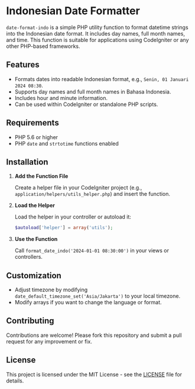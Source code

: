 # Indonesian Date Formatter

`date-format-indo` is a simple PHP utility function to format datetime strings into the Indonesian date format. It includes day names, full month names, and time. This function is suitable for applications using CodeIgniter or any other PHP-based frameworks.

## Features

- Formats dates into readable Indonesian format, e.g., `Senin, 01 Januari 2024 08:30`.
- Supports day names and full month names in Bahasa Indonesia.
- Includes hour and minute information.
- Can be used within CodeIgniter or standalone PHP scripts.

## Requirements

- PHP 5.6 or higher
- PHP `date` and `strtotime` functions enabled

## Installation

1. **Add the Function File**

   Create a helper file in your CodeIgniter project (e.g., `application/helpers/utils_helper.php`) and insert the function.

3. **Load the Helper**

   Load the helper in your controller or autoload it:
   ```php
   $autoload['helper'] = array('utils');
   ```

5. **Use the Function**

   Call `format_date_indo('2024-01-01 08:30:00')` in your views or controllers.

## Customization

- Adjust timezone by modifying `date_default_timezone_set('Asia/Jakarta')` to your local timezone.
- Modify arrays if you want to change the language or format.

## Contributing

Contributions are welcome! Please fork this repository and submit a pull request for any improvement or fix.

## License

This project is licensed under the MIT License - see the [LICENSE](LICENSE) file for details.
